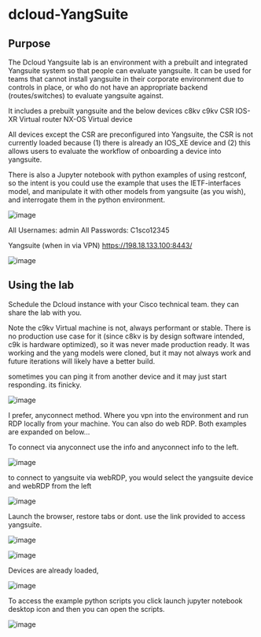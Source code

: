 # dcloud-YangSuite

## Purpose

The Dcloud Yangsuite lab is an environment with a prebuilt and integrated Yangsuite system so that people can evaluate yangsuite. It can be used for teams that cannot install yangsuite in their corporate environment due to controls in place, or who do not have an appropriate backend (routes/switches) to evaluate yangsuite against. 

It includes a prebuilt yangsuite and the below devices
c8kv
c9kv
CSR
IOS-XR Virtual router
NX-OS Virtual device

All devices except the CSR are preconfigured into Yangsuite, the CSR is not currently loaded because (1) there is already an IOS_XE device and (2) this allows users to evaluate the workflow of onboarding a device into yangsuite.

There is also a Jupyter notebook with python examples of using restconf, so the intent is you could use the example that uses the IETF-interfaces model, and manipulate it with other models from yangsuite (as you wish), and interrogate them in the python environment.

![image](https://user-images.githubusercontent.com/32154829/226478130-6bae5158-886b-4f1c-b13e-4ce85e12ee5e.png)

All Usernames: admin
All Passwords: C1sco12345

Yangsuite (when in via VPN)
https://198.18.133.100:8443/

![image](https://github.com/will0129/dcloud-YangSuite/assets/32154829/2aa415d0-855b-44f0-b5a1-84987df1fcbe)



## Using the lab

Schedule the Dcloud instance with your Cisco technical team. they can share the lab with you.

Note the c9kv Virtual machine is not, always performant or stable. There is no production use case for it (since c8kv is by design software intended, c9k is hardware optimized), so it was never made production ready. It was working and the yang models were cloned, but it may not always work and future iterations will likely have a better build. 

sometimes you can ping it from another device and it may just start responding. its finicky. 

![image](https://github.com/will0129/dcloud-YangSuite/assets/32154829/1c1d6ecb-cbbb-4cba-aec1-237dc51a6b0e)

I prefer, anyconnect method. Where you vpn into the environment and run RDP locally from your machine. You can also do web RDP. Both examples are expanded on below...

To connect via anyconnect use the info and anyconnect info to the left.

![image](https://github.com/will0129/dcloud-YangSuite/assets/32154829/4791927f-ebf0-419d-8204-3e17822f07a5)

to connect to yangsuite via webRDP, you would select the yangsuite device and webRDP from the left 


![image](https://github.com/will0129/dcloud-YangSuite/assets/32154829/a2bc8ac9-8ed0-4bcf-9ffa-dc331e8999d1)



Launch the browser, restore tabs or dont. use the link provided to access yangsuite.

![image](https://github.com/will0129/dcloud-YangSuite/assets/32154829/a1dfdb8d-26bf-43b4-a214-19b2fc812cf3)


![image](https://github.com/will0129/dcloud-YangSuite/assets/32154829/9872bc98-70dd-436e-9eda-c1ef1ea1417b)

Devices are already loaded, 

![image](https://github.com/will0129/dcloud-YangSuite/assets/32154829/d69641c0-48bd-4ab4-8f66-a9b188a93bd0)

To access the example python scripts you click launch jupyter notebook desktop icon and then you can open the scripts.

![image](https://github.com/will0129/dcloud-YangSuite/assets/32154829/30d4e713-7283-4a33-b226-d1de524af422)






